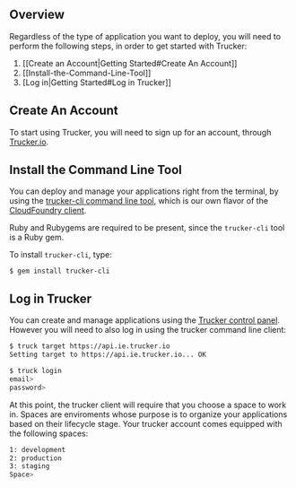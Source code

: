 ## Overview
Regardless of the type of application you want to deploy, you will need to perform the following steps, in order to get started with Trucker:

1. [[Create an Account|Getting Started#Create An Account]]
2. [[Install-the-Command-Line-Tool]]
3. [Log in|Getting Started#Log in Trucker]]

## Create An Account
To start using Trucker, you will need to sign up for an account, through [Trucker.io](https://trucker.io). 

<!-- We don't want this at this point
Alternatively, you can create an account using the [[Trucker Command Line Tool|Getting Started#install-trucker-command-line-tool]].

### Sign up using the trucker CLI
Target `truck` at the Cloud Controller for api.trucker.io:

```bash
$ truck target api.trucker.io
Setting target to https://api.trucker.io... OK
```

Create a user and login:
```bash
$ truck register [email]
```
-->

## Install the Command Line Tool

You can deploy and manage your applications right from the terminal, by using the [trucker-cli command line tool](http://rubygems.org/gems/trucker-cli), which is our own flavor of the [CloudFoundry client](https://github.com/cloudfoundry/cf-docs/blob/master/source/docs/using/managing-apps/cf/index.html.md).

Ruby and Rubygems are required to be present, since the `trucker-cli` tool is a Ruby gem. 

To install `trucker-cli`, type:
```
$ gem install trucker-cli
```

## Log in Trucker

You can create and manage applications using the  [Trucker control panel](https://cockpit.trucker.io). However you will need to also log in using the trucker command line client:

```bash
$ truck target https://api.ie.trucker.io
Setting target to https://api.ie.trucker.io... OK

$ truck login
email>
password>
```

At this point, the trucker client will require that you choose a space to work in. Spaces are enviroments whose purpose is to organize your applications based on their lifecycle stage. Your trucker account comes equipped with the following spaces:
```bash
1: development
2: production
3: staging
Space>
```
